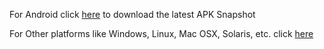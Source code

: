 For Android click [here](https://github.com/Suraxius/darkmatterbot/blob/release/DMB-20171120-DEBUG.apk?raw=true) to download the latest APK Snapshot

For Other platforms like Windows, Linux, Mac OSX, Solaris, etc. click [here](https://github.com/Suraxius/darkmatterbot/blob/release/DMB-20171011-DEBUG.jar?raw=true)
